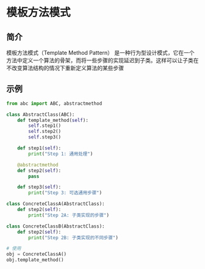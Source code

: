 # 模板方法模式

## 简介
模板方法模式（Template Method Pattern） 是一种行为型设计模式，它在一个方法中定义一个算法的骨架，而将一些步骤的实现延迟到子类。这样可以让子类在不改变算法结构的情况下重新定义算法的某些步骤

## 示例
```python
from abc import ABC, abstractmethod

class AbstractClass(ABC):
    def template_method(self):
        self.step1()
        self.step2()
        self.step3()

    def step1(self):
        print("Step 1: 通用处理")

    @abstractmethod
    def step2(self):
        pass

    def step3(self):
        print("Step 3: 可选通用步骤")

class ConcreteClassA(AbstractClass):
    def step2(self):
        print("Step 2A: 子类实现的步骤")

class ConcreteClassB(AbstractClass):
    def step2(self):
        print("Step 2B: 子类实现的不同步骤")

# 使用
obj = ConcreteClassA()
obj.template_method()
```